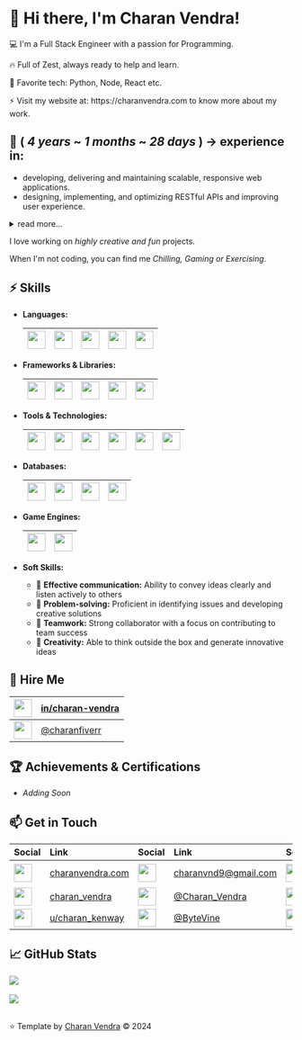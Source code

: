 # 🎉 Hi there, I'm Charan Vendra!
<p>
  💻 I'm a Full Stack Engineer with a passion for Programming.
</p>

<p>
  🔥 Full of Zest, always ready to help and learn.
</p>

<p>
  🔭 Favorite tech: Python, Node, React etc.
</p>

<p>
  ⚡ Visit my website at: https://charanvendra.com to know more about my work.
</p>

## 💼 ( _4 years_ ~ _1 months_ ~ _28 days_ )  -> experience in:

- developing, delivering and maintaining scalable, responsive web applications.
- designing, implementing, and optimizing RESTful APIs and improving user experience.

<details>
  <summary>read more...</summary>

- implementing CI/CD pipelines.
- mentoring and provided guidance to junior developers.
- utilizing Agile methodologies, including Scrum and Kanban, to ensure timely delivery of high-quality software solutions.
- identifying and resolving numerous security vulnerabilities by conducting regular code reviews.
- developing Web, Android, iOS applications.
- developing Games for  Mobile, PC, AR and VR using:

    | <a href="https://unity.com/"><img src="https://user-images.githubusercontent.com/50615746/232968778-f5dfe4d9-78ed-4f20-8d03-cfa3e98f4ce6.svg" width="32" /></a> | Unity |
    | :- | :- |
    | <a href="https://www.unrealengine.com/en-US"><img src="https://user-images.githubusercontent.com/50615746/232971548-d51b31ca-c5d5-4845-b970-ca810e608bf9.png" width="32"/></a> |  Unreal |

</details>

I love working on _highly creative and fun_ projects.

When I'm not coding, you can find me _Chilling, Gaming or Exercising_.

## ⚡ Skills

* **Languages:**

    | <a href="https://en.wikipedia.org/wiki/Python_(programming_language)"><img src="https://user-images.githubusercontent.com/50615746/233169226-b3189461-de67-476d-b7de-13d341e53938.png" width="32" /></a> | <a href="https://en.wikipedia.org/wiki/C_Sharp_(programming_language)"><img src="https://user-images.githubusercontent.com/50615746/233164965-d987f36c-22c8-409b-843a-80d2ed885e50.png" width="32" /></a> | <a href="https://en.wikipedia.org/wiki/JavaScript"><img src="https://user-images.githubusercontent.com/50615746/233161318-49ec7dd6-9b61-4e46-ab78-fd5e297b0a5c.png" width="32" /></a> | <a href="https://en.wikipedia.org/wiki/Java_(programming_language)"><img src="https://user-images.githubusercontent.com/50615746/233167116-528f0b16-91ef-4d90-a373-61b4ab6da6c1.png" width="32" /></a> | <a href="https://en.wikipedia.org/wiki/PHP"><img src="https://cdn-icons-png.flaticon.com/512/919/919830.png" width="32" /></a> |
    | :- | :- | :- | :- | :- |


* **Frameworks & Libraries:**

    | <a href="https://en.wikipedia.org/wiki/Django_(web_framework)"><img src="https://user-images.githubusercontent.com/50615746/233170842-fdae6ce8-8810-475c-8c16-7c7707740515.png" width="32" /></a> | <a href="https://en.wikipedia.org/wiki/Express.js"><img src="https://user-images.githubusercontent.com/50615746/233171979-7a83ee8f-9a84-454d-880d-44f63a78123c.png" width="32" /></a> | <a href="https://en.wikipedia.org/wiki/React_(software)"><img src="https://user-images.githubusercontent.com/50615746/233176510-2b920990-bd30-42a5-8589-5a25381f511e.png" width="32" /></a> | <a href="https://en.wikipedia.org/wiki/Node.js"><img src="https://user-images.githubusercontent.com/50615746/233178041-aa0a67a9-3f5c-4726-926a-fa2c4fdddc18.png" width="32" /></a> | <a href="https://en.wikipedia.org/wiki/Laravel"><img src="https://cdn3.iconfinder.com/data/icons/popular-services-brands/512/laravel-512.png" width="32" /></a> |
    | :- | :- | :- | :- | :- |

* **Tools & Technologies:**

    | <a href="https://en.wikipedia.org/wiki/Git"><img src="https://user-images.githubusercontent.com/50615746/233180515-2efcce5d-c03e-4d5a-bdca-547f03f185f3.png" width="32" /></a> | <a href="https://en.wikipedia.org/wiki/Docker_(software)"><img src="https://user-images.githubusercontent.com/50615746/233180909-cd8af170-1ffe-4c35-8d89-563636e11daf.png" width="32" /></a> | <a href="https://en.wikipedia.org/wiki/Kubernetes"><img src="https://img.icons8.com/color/240/null/kubernetes.png" width="32" /></a> | <a href="https://en.wikipedia.org/wiki/OpenShift"><img src="https://user-images.githubusercontent.com/50615746/233185469-014b5c1d-bdab-4955-b002-1fbb15fc2c78.png" width="32" /></a> | <a href="https://en.wikipedia.org/wiki/Jenkins_(software)"><img src="https://user-images.githubusercontent.com/50615746/233187009-3fd67baa-d61f-48e8-8530-5d55305bc81e.png" width="32" /></a> | <a href="https://github.com/argoproj"><img src="https://argoproj.github.io/argo-rollouts/assets/logo.png" width="32" /></a> |
    | :- | :- | :- | :- | :- | :- |

* **Databases:** 

    | <a href="https://en.wikipedia.org/wiki/MySQL"><img src="https://user-images.githubusercontent.com/50615746/233189167-2b1888d7-64e7-4c93-9f44-e73aee5401c1.png" width="32" /></a> | <a href="https://en.wikipedia.org/wiki/PostgreSQL"><img src="https://upload.wikimedia.org/wikipedia/commons/thumb/2/29/Postgresql_elephant.svg/810px-Postgresql_elephant.svg.png" width="32" /></a> | <a href="https://en.wikipedia.org/wiki/MongoDB"><img src="https://user-images.githubusercontent.com/50615746/233190192-b7b14f53-c29f-4294-aa69-a97e3c784618.png" width="32" /></a> | <a href="https://en.wikipedia.org/wiki/Redis"><img src="https://www.svgrepo.com/show/303460/redis-logo.svg" width="32" /></a> |
    | :- | :- | :- | :- |

* **Game Engines:**

    | <a href="https://unity.com/"><img src="https://user-images.githubusercontent.com/50615746/232968778-f5dfe4d9-78ed-4f20-8d03-cfa3e98f4ce6.svg" width="32" /></a> | <a href="https://www.unrealengine.com/en-US"><img src="https://user-images.githubusercontent.com/50615746/232971548-d51b31ca-c5d5-4845-b970-ca810e608bf9.png" width="32"/></a> |
    | :- | :- |


* **Soft Skills:**
  - 💬 **Effective communication:** Ability to convey ideas clearly and listen actively to others
  - 🧠 **Problem-solving:** Proficient in identifying issues and developing creative solutions
  - 🤝 **Teamwork:** Strong collaborator with a focus on contributing to team success
  - 🎨 **Creativity:** Able to think outside the box and generate innovative ideas

## 🚀 Hire Me

| <a href="https://www.linkedin.com/in/charan-vendra/"> <img src="https://user-images.githubusercontent.com/50615746/232893771-8d81784c-c907-46a6-9b4e-349c498ac9b8.png" width="32" /> </a> | [in/charan-vendra](https://www.linkedin.com/in/charan-vendra/) |
| :- | :- |
| <a href="https://www.fiverr.com/charanfiverr"> <img src="https://cdn3.iconfinder.com/data/icons/popular-services-brands-vol-2/512/fiverr-512.png" width="32" /> </a> | [@charanfiverr](https://www.fiverr.com/charanfiverr) |

## 🏆 Achievements & Certifications
* _Adding Soon_
<!--
* _[List your achievements, e.g., won a hackathon, received an award]_
* _[List your certifications, e.g., AWS Certified Solutions Architect, Google Cloud Professional Data Engineer]_
-->
## 📫 Get in Touch
| Social | Link | Social | Link | Social | Link |
| :- | :- | :- | :- | :- | :- |
| <a href="https://charanvendra.com"> <img src="https://cdn-icons-png.flaticon.com/512/1870/1870202.png" width="32" /> </a> | [charanvendra.com](https://charanvendra.com) | <a href="mailto:charanvnd9@gmail.com"> <img src="https://user-images.githubusercontent.com/50615746/232952194-011d2a48-7c32-4b17-bfd0-01d074317130.png" width="32" /> </a> | [charanvnd9@gmail.com](mailto:charanvnd9@gmail.com) | <a href="https://www.linkedin.com/in/charan-vendra/"> <img src="https://user-images.githubusercontent.com/50615746/232893771-8d81784c-c907-46a6-9b4e-349c498ac9b8.png" width="32" /> </a> | [in/charan-vendra](https://www.linkedin.com/in/charan-vendra/) |
| <a href="https://twitter.com/_VSCN"> <img src="https://user-images.githubusercontent.com/50615746/232898563-212bc97b-c696-4572-9faf-769946b637d5.png" width="32" />  </a>| [charan_vendra](https://twitter.com/_VSCN) | <a href="https://t.me/charan_vendra"> <img src="https://user-images.githubusercontent.com/50615746/232953763-28a58d22-c415-4d5f-b426-67c83cabd84d.png" width="32" />  </a>| [@Charan_Vendra](https://t.me/charan_vendra) | <a href="https://www.instagram.com/charan_vendra/"> <img src="https://user-images.githubusercontent.com/50615746/232885279-775d646d-1e0c-42c4-8051-3ba237cd4157.png" width="32" />  </a>| [charan_vendra](https://www.instagram.com/charan_vendra/) |
| <a href="https://reddit.com/user/charan_kenway"> <img src="https://user-images.githubusercontent.com/50615746/232895939-dc21670a-5c80-4eeb-9035-49297333709e.png" width="32" /> </a> | [u/charan_kenway](https://reddit.com/user/charan_kenway) | <a href="https://www.youtube.com/@ByteVine?sub_confirmation=1"> <img src="https://cdn-icons-png.flaticon.com/512/1384/1384060.png" width="32" /> </a> | [@ByteVine](https://www.youtube.com/@ByteVine?sub_confirmation=1) | <a href="https://www.fiverr.com/charanfiverr"> <img src="https://cdn3.iconfinder.com/data/icons/popular-services-brands-vol-2/512/fiverr-512.png" width="32" /> </a> | [@charanfiverr](https://www.fiverr.com/charanfiverr) |

## 📈 GitHub Stats
<a href="#">
  <img src="https://github-readme-stats.vercel.app/api?username=charan-vendra&show_icons=true&theme=radical&token=PAT_1"  /> 
</a>
<br></br>
<a href="#">
  <img src="https://github-readme-stats.vercel.app/api/top-langs/?username=charan-vendra&layout=compact&theme=radical&token=PAT_1"  /> 
</a>
<br></br>

⭐️ Template by [Charan Vendra](https://github.com/charan-vendra) © 2024
